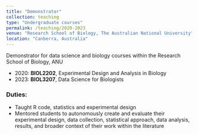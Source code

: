 ```yaml
---
title: "Demonstrator"
collection: teaching
type: "Undergraduate courses"
permalink: /teaching/2020-2023
venue: "Research School of Biology, The Australian National University"
location: "Canberra, Australia"
---
```


Demonstrator for data science and biology courses within the Research School of Biology, ANU

* 2020: __BIOL2202__, Experimental Design and Analysis in Biology
* 2023: __BIOL3207__, Data Science for Biologists


### Duties: 

* Taught R code, statistics and experimental design
* Mentored students to autonomously create and evaluate their experimental design, data collection, statistical approach, data analysis, results, and broader context of their work within the literature
